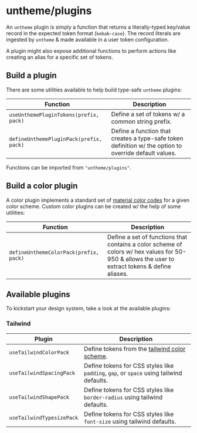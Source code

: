 # untheme/plugins

An `untheme` plugin is simply a function that returns a literally-typed key/value record in the expected token format (`kebab-case`). The record literals are ingested by `untheme` & made available in a user token configuration.

A plugin might also expose additional functions to perform actions like creating an alias for a specific set of tokens.

## Build a plugin

There are some utilities available to help build type-safe `untheme` plugins:

| Function                                | Description                                                                                           |
| --------------------------------------- | ----------------------------------------------------------------------------------------------------- |
| `useUnthemePluginTokens(prefix, pack)`  | Define a set of tokens w/ a common string prefix.                                                     |
| `defineUnthemePluginPack(prefix, pack)` | Define a function that creates a type-safe token definition w/ the option to override default values. |

Functions can be imported from `"untheme/plugins"`.

## Build a color plugin

A color plugin implements a standard set of [material color codes](https://m2.material.io/design/color/the-color-system.html#color-usage-and-palettes) for a given color scheme. Custom color plugins can be created w/ the help of some utilities:

| Function                               | Description                                                                                                                                     |
| -------------------------------------- | ----------------------------------------------------------------------------------------------------------------------------------------------- |
| `defineUnthemeColorPack(prefix, pack)` | Define a set of functions that contains a color scheme of colors w/ hex values for 50-950 & allows the user to extract tokens & define aliases. |

## Available plugins

To kickstart your design system, take a look at the available plugins:

### Tailwind

| Plugin                    | Description                                                                                      |
| ------------------------- | ------------------------------------------------------------------------------------------------ |
| `useTailwindColorPack`    | Define tokens from the [tailwind color scheme](https://tailwindcss.com/docs/customizing-colors). |
| `useTailwindSpacingPack`  | Define tokens for CSS styles like `padding`, `gap`, or `space` using tailwind defaults.          |
| `useTailwindShapePack`    | Define tokens for CSS styles like `border-radius` using tailwind defaults.                       |
| `useTailwindTypesizePack` | Define tokens for CSS styles like `font-size` using tailwind defaults.                           |
